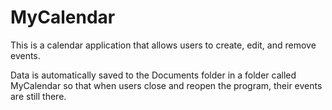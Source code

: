 # MyCalendar
This is a calendar application that allows users to create, edit, and remove events.

Data is automatically saved to the Documents folder in a folder called MyCalendar so that when users close and reopen the program, their events are still there.
